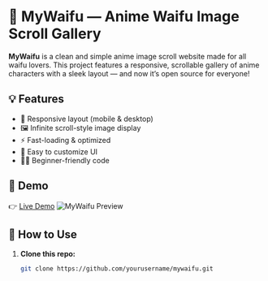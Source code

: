 # 🌸 MyWaifu — Anime Waifu Image Scroll Gallery

**MyWaifu** is a clean and simple anime image scroll website made for all waifu lovers. This project features a responsive, scrollable gallery of anime characters with a sleek layout — and now it’s open source for everyone!

## 💡 Features

- 📱 Responsive layout (mobile & desktop)
- 🖼️ Infinite scroll-style image display
- ⚡ Fast-loading & optimized
- 🎨 Easy to customize UI
- 👩‍💻 Beginner-friendly code

## 🚀 Demo

👉 [Live Demo](https://creativedemon.github.io/MyWaifu/) 
![MyWaifu Preview](https://res.cloudinary.com/dafjjvcsh/image/upload/v1746796779/inpfwot2owzhsdjqrmj6.jpg?q_auto:good&f_auto&w_1000)


## 🔧 How to Use

1. **Clone this repo:**
   ```bash
   git clone https://github.com/yourusername/mywaifu.git

